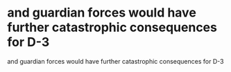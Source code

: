 # and guardian forces would have further catastrophic consequences for D-3

and guardian forces would have further catastrophic consequences for D-3